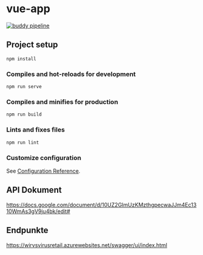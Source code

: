 
# vue-app

[![buddy pipeline](https://app.buddy.works/florianeichin/frontend-backoffice/pipelines/pipeline/247494/trigger-webhook?token=a1ebb75b1c930390b438df591162a1eb94962077c161740bccdd6792a8b5a393827fce15d8a751a380bb65cc723f4c55 "buddy pipeline")](https://app.buddy.works/florianeichin/frontend-backoffice/pipelines/pipeline/247494)

## Project setup
```
npm install
```

### Compiles and hot-reloads for development
```
npm run serve
```

### Compiles and minifies for production
```
npm run build
```

### Lints and fixes files
```
npm run lint
```

### Customize configuration
See [Configuration Reference](https://cli.vuejs.org/config/).

## API Dokument

https://docs.google.com/document/d/10UZ2GImUzKMzthgpecwaJJm4Ec1310WmAs3gV9ju4bk/edit#

## Endpunkte

https://wirvsvirusretail.azurewebsites.net/swagger/ui/index.html
